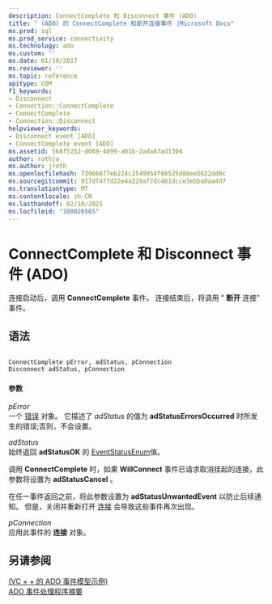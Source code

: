 ```yaml
---
description: ConnectComplete 和 Disconnect 事件 (ADO)
title: " (ADO) 的 ConnectComplete 和断开连接事件 |Microsoft Docs"
ms.prod: sql
ms.prod_service: connectivity
ms.technology: ado
ms.custom: ''
ms.date: 01/19/2017
ms.reviewer: ''
ms.topic: reference
apitype: COM
f1_keywords:
- Disconnect
- Connection::ConnectComplete
- ConnectComplete
- Connection::Disconnect
helpviewer_keywords:
- Disconnect event [ADO]
- ConnectComplete event [ADO]
ms.assetid: 568f5252-d069-4d99-a01b-2ada87ad1304
author: rothja
ms.author: jroth
ms.openlocfilehash: 73966677eb224c2549954f80525d88ee5622dd0c
ms.sourcegitcommit: 917df4ffd22e4a229af7dc481dcce3ebba0aa4d7
ms.translationtype: MT
ms.contentlocale: zh-CN
ms.lasthandoff: 02/10/2021
ms.locfileid: "100026565"
---
```

# <a name="connectcomplete-and-disconnect-events-ado"></a>ConnectComplete 和 Disconnect 事件 (ADO)
连接启动后，调用 **ConnectComplete** 事件。 连接结束后，将调用 " **断开** 连接" 事件。  
  
## <a name="syntax"></a>语法  
  
```  
  
ConnectComplete pError, adStatus, pConnection  
Disconnect adStatus, pConnection  
```  
  
#### <a name="parameters"></a>参数  
 *pError*  
 一个 [错误](./error-object.md) 对象。 它描述了 *adStatus* 的值为 **adStatusErrorsOccurred** 时所发生的错误;否则，不会设置。  
  
 *adStatus*  
 始终返回 **adStatusOK** 的 [EventStatusEnum](./eventstatusenum.md)值。  
  
 调用 **ConnectComplete** 时，如果 **WillConnect** 事件已请求取消挂起的连接，此参数将设置为 **adStatusCancel** 。  
  
 在任一事件返回之前，将此参数设置为 **adStatusUnwantedEvent** 以防止后续通知。 但是，关闭并重新打开 [连接](./connection-object-ado.md) 会导致这些事件再次出现。  
  
 *pConnection*  
 应用此事件的 **连接** 对象。  
  
## <a name="see-also"></a>另请参阅  
 [ (VC + + 的 ADO 事件模型示例) ](./ado-events-model-example-vc.md)   
 [ADO 事件处理程序摘要](../../guide/data/ado-event-handler-summary.md)
